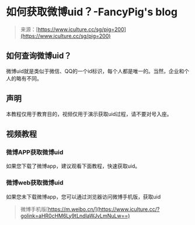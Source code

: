 <!--yml
category: 社会工程
date: 2022-11-10 10:30:54
-->

# 如何获取微博uid？-FancyPig's blog

> 来源：[https://www.iculture.cc/sg/pig=200](https://www.iculture.cc/sg/pig=200)

## 如何查询微博uid？

微博uid就是类似于微信、QQ的一个id标识，每个人都是唯一的。当然，企业和个人的略有不同。

## 声明

本教程仅用于教育目的，视频仅用于演示获取uid过程，请不要对号入座。

## 视频教程

### 微博APP获取微博uid

如果您下载了微博app，建议观看下面教程，快速获取uid。

### 微博web获取微博uid

如果您未下载微博app，您可以通过浏览器访问微博手机版，获取uid

> 微博手机版[https://m.weibo.cn/](https://www.iculture.cc/?golink=aHR0cHM6Ly9tLndlaWJvLmNuLw==)